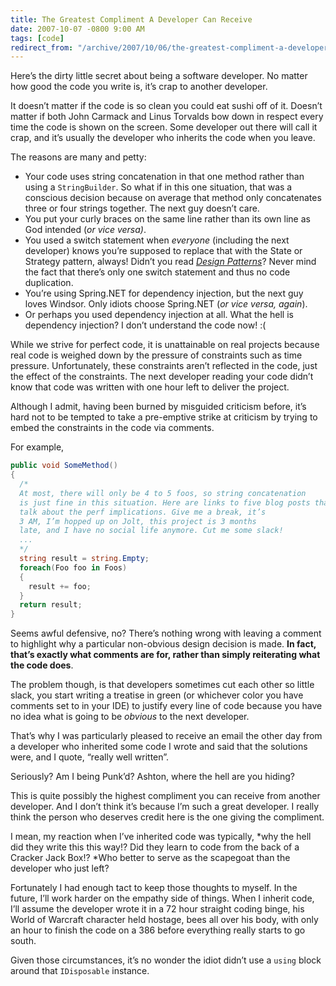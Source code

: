 ```yaml
---
title: The Greatest Compliment A Developer Can Receive
date: 2007-10-07 -0800 9:00 AM
tags: [code]
redirect_from: "/archive/2007/10/06/the-greatest-compliment-a-developer-can-receive.aspx/"
---
```


Here’s the dirty little secret about being a software developer. No
matter how good the code you write is, it’s crap to another developer.

It doesn’t matter if the code is so clean you could eat sushi off of it.
Doesn’t matter if both John Carmack and Linus Torvalds bow down in
respect every time the code is shown on the screen. Some developer out
there will call it crap, and it’s usually the developer who inherits the
code when you leave.

The reasons are many and petty:

-   Your code uses string concatenation in that one method rather than
    using a `StringBuilder`. So what if in this one situation, that was
    a conscious decision because on average that method only
    concatenates three or four strings together. The next guy doesn’t
    care.
-   You put your curly braces on the same line rather than its own line
    as God intended (*or vice versa)*.
-   You used a switch statement when *everyone* (including the next
    developer) knows you’re supposed to replace that with the State or
    Strategy pattern, always! Didn’t you read *[Design
    Patterns](http://www.amazon.com/gp/product/0201633612?ie=UTF8&tag=youvebeenhaac-20&linkCode=as2&camp=1789&creative=9325&creativeASIN=0201633612 "Gang of Four Design Patterns")*?
    Never mind the fact that there’s only one switch statement and thus
    no code duplication.
-   You’re using Spring.NET for dependency injection, but the next guy
    loves Windsor. Only idiots choose Spring.NET (*or vice versa,
    again*).
-   Or perhaps you used dependency injection at all. What the hell is
    dependency injection? I don’t understand the code now! :(

While we strive for perfect code, it is unattainable on real projects
because real code is weighed down by the pressure of constraints such as
time pressure. Unfortunately, these constraints aren’t reflected in the
code, just the effect of the constraints. The next developer reading
your code didn’t know that code was written with one hour left to
deliver the project.

Although I admit, having been burned by misguided criticism before, it’s
hard not to be tempted to take a pre-emptive strike at criticism by
trying to embed the constraints in the code via comments.

For example,

```csharp
public void SomeMethod()
{
  /*
  At most, there will only be 4 to 5 foos, so string concatenation 
  is just fine in this situation. Here are links to five blog posts that 
  talk about the perf implications. Give me a break, it’s 
  3 AM, I’m hopped up on Jolt, this project is 3 months
  late, and I have no social life anymore. Cut me some slack!
  ...
  */
  string result = string.Empty;
  foreach(Foo foo in Foos)
  {
    result += foo;
  }
  return result;
}
```

Seems awful defensive, no? There’s nothing wrong with leaving a comment
to highlight why a particular non-obvious design decision is made. **In
fact, that’s exactly what comments are for, rather than simply
reiterating what the code does**.

The problem though, is that developers sometimes cut each other so
little slack, you start writing a treatise in green (or whichever color
you have comments set to in your IDE) to justify every line of code
because you have no idea what is going to be *obvious* to the next
developer.

That’s why I was particularly pleased to receive an email the other day
from a developer who inherited some code I wrote and said that the
solutions were, and I quote, “really well written”.

Seriously? Am I being Punk’d? Ashton, where the hell are you hiding?

This is quite possibly the highest compliment you can receive from
another developer. And I don’t think it’s because I’m such a great
developer. I really think the person who deserves credit here is the one
giving the compliment.

I mean, my reaction when I’ve inherited code was typically, *why the
hell did they write this this way!? Did they learn to code from the back
of a Cracker Jack Box!? *Who better to serve as the scapegoat than the
developer who just left?

Fortunately I had enough tact to keep those thoughts to myself. In the
future, I’ll work harder on the empathy side of things. When I inherit
code, I’ll assume the developer wrote it in a 72 hour straight coding
binge, his World of Warcraft character held hostage, bees all over his
body, with only an hour to finish the code on a 386 before everything
really starts to go south.

Given those circumstances, it’s no wonder the idiot didn’t use a `using`
block around that `IDisposable` instance.

